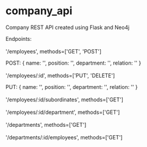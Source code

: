 # company_api

Company REST API created using Flask and Neo4j

Endpoints:
\
\
'/employees', methods=['GET', 'POST']

POST:
{
name: '',
position: '',
department: '',
relation: ''
}
\
\
'/employees/:id', methods=['PUT', 'DELETE']

PUT:
{
name: '',
position: '',
department: '',
relation: ''
}
\
\
'/employees/:id/subordinates', methods=['GET']
\
\
'/employees/:id/department', methods=['GET']
\
\
'/departments', methods=['GET']
\
\
'/departments/:id/employees', methods=['GET']
